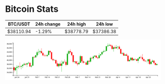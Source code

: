 # Bitcoin Stats

BTC/USDT|24h change|24h high|24h low|
|---|---|---|---|
|$38110.94|-1.29%|$38778.79|$37386.38|

<img src="./chart.svg">
